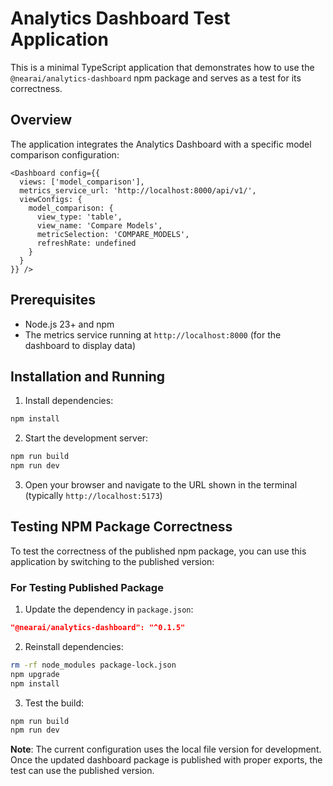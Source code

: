 # Analytics Dashboard Test Application

This is a minimal TypeScript application that demonstrates how to use the `@nearai/analytics-dashboard` npm package and serves as a test for its correctness.

## Overview

The application integrates the Analytics Dashboard with a specific model comparison configuration:

```tsx
<Dashboard config={{
  views: ['model_comparison'],
  metrics_service_url: 'http://localhost:8000/api/v1/',
  viewConfigs: {
    model_comparison: {
      view_type: 'table',
      view_name: 'Compare Models',
      metricSelection: 'COMPARE_MODELS',
      refreshRate: undefined
    }
  }
}} />
```

## Prerequisites

- Node.js 23+ and npm
- The metrics service running at `http://localhost:8000` (for the dashboard to display data)

## Installation and Running

1. Install dependencies:
```bash
npm install
```

2. Start the development server:
```bash
npm run build
npm run dev
```

3. Open your browser and navigate to the URL shown in the terminal (typically `http://localhost:5173`)

## Testing NPM Package Correctness

To test the correctness of the published npm package, you can use this application by switching to the published version:

### For Testing Published Package

1. Update the dependency in `package.json`:
```json
"@nearai/analytics-dashboard": "^0.1.5"
```

2. Reinstall dependencies:
```bash
rm -rf node_modules package-lock.json
npm upgrade
npm install
```

3. Test the build:
```bash
npm run build
npm run dev
```

**Note**: The current configuration uses the local file version for development. Once the updated dashboard package is published with proper exports, the test can use the published version.
